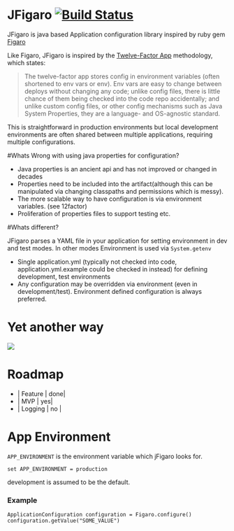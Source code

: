 # JFigaro [![Build Status](https://travis-ci.org/gojek-engineering/jfigaro.svg?branch=master)](https://travis-ci.org/gojek-engineering/jfigaro)

JFigaro is java based Application configuration library inspired by ruby gem [Figaro](https://github.com/laserlemon/figaro)

Like Figaro, JFigaro is inspired by the [Twelve-Factor App](http://12factor.net) methodology, which states:

> The twelve-factor app stores config in environment variables (often shortened to env vars or env). Env vars are easy to change between deploys without changing any code; unlike config files, there is little chance of them being checked into the code repo accidentally; and unlike custom config files, or other config mechanisms such as Java System Properties, they are a language- and OS-agnostic standard.

This is straightforward in production environments but local development environments are often shared between multiple applications, requiring multiple configurations.

#Whats Wrong with using java properties for configuration?

- Java properties is an ancient api and has not improved or changed in decades
- Properties need to be included into the artifact(although this can be manipulated via changing classpaths and permissions which is messy). 
- The more scalable way to have configuration is via environment variables. (see 12factor)
- Proliferation of properties files to support testing etc.

#Whats different?

JFigaro parses a YAML file in your application for setting environment in dev and test modes. In other modes Environment is used via `System.getenv`

- Single application.yml (typically not checked into code, application.yml.example could be checked in instead) for defining development, test environments
- Any configuration may be overridden via environment (even in development/test). Environment defined configuration is always preferred.

# Yet another way

<img src="http://imgs.xkcd.com/comics/standards.png">


# Roadmap

- | Feature | done|
- | MVP | yes|
- | Logging | no |
# App Environment
`APP_ENVIRONMENT` is the environment variable which jFigaro looks for. 

```
set APP_ENVIRONMENT = production
```

development is assumed to be the default.


### Example
```
ApplicationConfiguration configuration = Figaro.configure()
configuration.getValue("SOME_VALUE")
``` 
